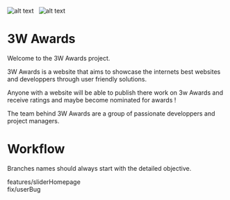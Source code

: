 ![alt text](https://i.imgur.com/zDdwdhH.png "Logo Title Text 1") &nbsp;
![alt text](https://i.imgur.com/Mvxn8pr.png "Logo Title Text 1")

# 3W Awards

Welcome to the 3W Awards project. 

3W Awards is a website that aims to showcase the internets best websites and developpers through user friendly solutions.

Anyone with a website will be able to publish there work on 3w Awards and receive ratings and maybe become nominated for awards ! 

The team behind 3W Awards are a group of passionate developpers and project managers.

# Workflow

Branches names should always start with the detailed objective. 

features/sliderHomepage <br>
fix/userBug

